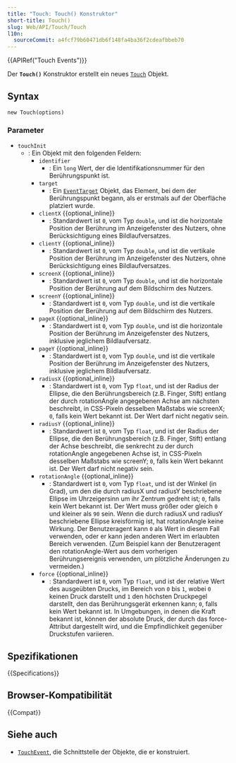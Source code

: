 ```yaml
---
title: "Touch: Touch() Konstruktor"
short-title: Touch()
slug: Web/API/Touch/Touch
l10n:
  sourceCommit: a4fcf79b60471db6f148fa4ba36f2cdeafbbeb70
---
```


{{APIRef("Touch Events")}}

Der **`Touch()`** Konstruktor erstellt ein neues [`Touch`](/de/docs/Web/API/Touch) Objekt.

## Syntax

```js-nolint
new Touch(options)
```

### Parameter

- `touchInit`
  - : Ein Objekt mit den folgenden Feldern:
    - `identifier`
      - : Ein `long` Wert, der die Identifikationsnummer für den Berührungspunkt ist.
    - `target`
      - : Ein [`EventTarget`](/de/docs/Web/API/EventTarget) Objekt, das Element, bei dem der Berührungspunkt begann, als er erstmals auf der Oberfläche platziert wurde.
    - `clientX` {{optional_inline}}
      - : Standardwert ist `0`, vom Typ `double`, und ist die horizontale Position der Berührung im Anzeigefenster des Nutzers, ohne Berücksichtigung eines Bildlaufversatzes.
    - `clientY` {{optional_inline}}
      - : Standardwert ist `0`, vom Typ `double`, und ist die vertikale Position der Berührung im Anzeigefenster des Nutzers, ohne Berücksichtigung eines Bildlaufversatzes.
    - `screenX` {{optional_inline}}
      - : Standardwert ist `0`, vom Typ `double`, und ist die horizontale Position der Berührung auf dem Bildschirm des Nutzers.
    - `screenY` {{optional_inline}}
      - : Standardwert ist `0`, vom Typ `double`, und ist die vertikale Position der Berührung auf dem Bildschirm des Nutzers.
    - `pageX` {{optional_inline}}
      - : Standardwert ist `0`, vom Typ `double`, und ist die horizontale Position der Berührung im Anzeigefenster des Nutzers, inklusive jeglichem Bildlaufversatz.
    - `pageY` {{optional_inline}}
      - : Standardwert ist `0`, vom Typ `double`, und ist die vertikale Position der Berührung im Anzeigefenster des Nutzers, inklusive jeglichem Bildlaufversatz.
    - `radiusX` {{optional_inline}}
      - : Standardwert ist `0`, vom Typ `float`, und ist der Radius der Ellipse, die den Berührungsbereich (z.B. Finger, Stift) entlang der durch rotationAngle angegebenen Achse am nächsten beschreibt, in CSS-Pixeln desselben Maßstabs wie screenX; `0`, falls kein Wert bekannt ist. Der Wert darf nicht negativ sein.
    - `radiusY` {{optional_inline}}
      - : Standardwert ist `0`, vom Typ `float`, und ist der Radius der Ellipse, die den Berührungsbereich (z.B. Finger, Stift) entlang der Achse beschreibt, die senkrecht zu der durch rotationAngle angegebenen Achse ist, in CSS-Pixeln desselben Maßstabs wie screenY; `0`, falls kein Wert bekannt ist. Der Wert darf nicht negativ sein.
    - `rotationAngle` {{optional_inline}}
      - : Standardwert ist `0`, vom Typ `float`, und ist der Winkel (in Grad), um den die durch radiusX und radiusY beschriebene Ellipse im Uhrzeigersinn um ihr Zentrum gedreht ist; `0`, falls kein Wert bekannt ist. Der Wert muss größer oder gleich `0` und kleiner als `90` sein. Wenn die durch radiusX und radiusY beschriebene Ellipse kreisförmig ist, hat rotationAngle keine Wirkung. Der Benutzeragent kann `0` als Wert in diesem Fall verwenden, oder er kann jeden anderen Wert im erlaubten Bereich verwenden. (Zum Beispiel kann der Benutzeragent den rotationAngle-Wert aus dem vorherigen Berührungsereignis verwenden, um plötzliche Änderungen zu vermeiden.)
    - `force` {{optional_inline}}
      - : Standardwert ist `0`, vom Typ `float`, und ist der relative Wert des ausgeübten Drucks, im Bereich von `0` bis `1`, wobei `0` keinen Druck darstellt und `1` den höchsten Druckpegel darstellt, den das Berührungsgerät erkennen kann; `0`, falls kein Wert bekannt ist. In Umgebungen, in denen die Kraft bekannt ist, können der absolute Druck, der durch das force-Attribut dargestellt wird, und die Empfindlichkeit gegenüber Druckstufen variieren.

## Spezifikationen

{{Specifications}}

## Browser-Kompatibilität

{{Compat}}

## Siehe auch

- [`TouchEvent`](/de/docs/Web/API/TouchEvent), die Schnittstelle der Objekte, die er konstruiert.
